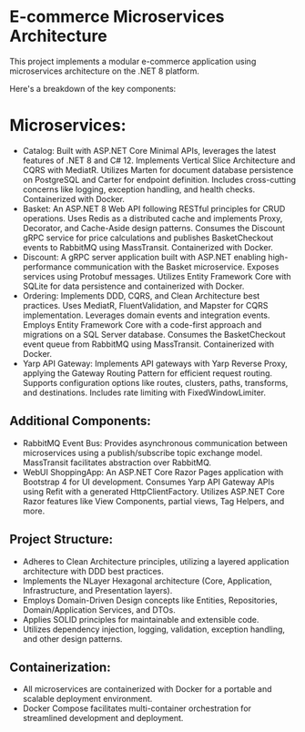 # E-commerce Microservices Architecture
This project implements a modular e-commerce application using microservices architecture on the .NET 8 platform.

Here's a breakdown of the key components:

# Microservices:

* Catalog: Built with ASP.NET Core Minimal APIs, leverages the latest features of .NET 8 and C# 12. Implements Vertical Slice Architecture and CQRS with MediatR. Utilizes Marten for document database persistence on PostgreSQL and Carter for endpoint definition. Includes cross-cutting concerns like logging, exception handling, and health checks. Containerized with Docker.
* Basket: An ASP.NET 8 Web API following RESTful principles for CRUD operations. Uses Redis as a distributed cache and implements Proxy, Decorator, and Cache-Aside design patterns. Consumes the Discount gRPC service for price calculations and publishes BasketCheckout events to RabbitMQ using MassTransit. Containerized with Docker.
* Discount: A gRPC server application built with ASP.NET enabling high-performance communication with the Basket microservice. Exposes services using Protobuf messages. Utilizes Entity Framework Core with SQLite for data persistence and containerized with Docker.
* Ordering: Implements DDD, CQRS, and Clean Architecture best practices. Uses MediatR, FluentValidation, and Mapster for CQRS implementation. Leverages domain events and integration events. Employs Entity Framework Core with a code-first approach and migrations on a SQL Server database. Consumes the BasketCheckout event queue from RabbitMQ using MassTransit. Containerized with Docker.
* Yarp API Gateway: Implements API gateways with Yarp Reverse Proxy, applying the Gateway Routing Pattern for efficient request routing. Supports configuration options like routes, clusters, paths, transforms, and destinations. Includes rate limiting with FixedWindowLimiter.

## Additional Components:

* RabbitMQ Event Bus: Provides asynchronous communication between microservices using a publish/subscribe topic exchange model. MassTransit facilitates abstraction over RabbitMQ.
* WebUI ShoppingApp: An ASP.NET Core Razor Pages application with Bootstrap 4 for UI development. Consumes Yarp API Gateway APIs using Refit with a generated HttpClientFactory. Utilizes ASP.NET Core Razor features like View Components, partial views, Tag Helpers, and more.

## Project Structure:

* Adheres to Clean Architecture principles, utilizing a layered application architecture with DDD best practices.
* Implements the NLayer Hexagonal architecture (Core, Application, Infrastructure, and Presentation layers).
* Employs Domain-Driven Design concepts like Entities, Repositories, Domain/Application Services, and DTOs.
* Applies SOLID principles for maintainable and extensible code.
* Utilizes dependency injection, logging, validation, exception handling, and other design patterns.

## Containerization:

* All microservices are containerized with Docker for a portable and scalable deployment environment.
* Docker Compose facilitates multi-container orchestration for streamlined development and deployment.
